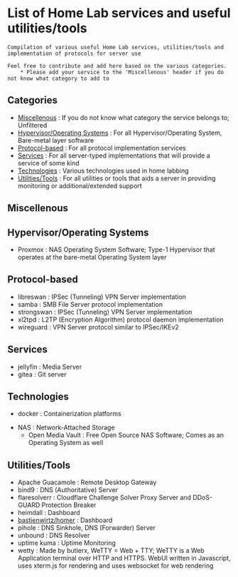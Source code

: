 # List of Home Lab services and useful utilities/tools

```
Compilation of various useful Home Lab services, utilities/tools and implementation of protocols for server use

Feel free to contribute and add here based on the various categories.
    * Please add your service to the 'Miscellenous' header if you do not know what category to add to
```

## Categories
+ [Miscellenous](#Miscellenous) : If you do not know what category the service belongs to; Unfiltered
+ [Hypervisor/Operating Systems](#hypervisor-operating-systems) : For all Hypervisor/Operating System, Bare-metal layer software
+ [Protocol-based](#protocol-based) : For all protocol implementation services
+ [Services](#services) : For all server-typed implementations that will provide a service of some kind
+ [Technologies](#technologies) : Various technologies used in home labbing
+ [Utilities/Tools](#utilities-tools) : For all utilities or tools that aids a server in providing monitoring or additional/extended support

## Miscellenous

## Hypervisor/Operating Systems
+ Proxmox : NAS Operating System Software; Type-1 Hypervisor that operates at the bare-metal Operating System layer

## Protocol-based
+ libreswan : IPSec (Tunneling) VPN Server implementation
+ samba : SMB File Server protocol implementation
+ strongswan : IPSec (Tunneling) VPN Server implementation
+ xl2tpd : L2TP (Encryption Algorithm) protocol daemon implementation
+ wireguard : VPN Server protocol similar to IPSec/IKEv2

## Services
+ jellyfin : Media Server
+ gitea : Git server

## Technologies
+ docker : Containerization platforms
- NAS : Network-Attached Storage
    + Open Media Vault : Free Open Source NAS Software; Comes as an Operating System as well

## Utilities/Tools
+ Apache Guacamole : Remote Desktop Gateway
+ bind9 : DNS (Authoritative) Server
+ flaresolverr : Cloudflare Challenge Solver Proxy Server and DDoS-GUARD Protection Breaker
+ heimdall : Dashboard
+ [bastienwirtz/homer](https://github.com/bastienwirtz/homer/) : Dashboard
+ pihole : DNS Sinkhole, DNS (Forwarder) Server
+ unbound : DNS Resolver
+ uptime kuma : Uptime Monitoring
+ wetty : Made by butlerx, WeTTY = Web + TTY; WeTTY is a Web Application terminal over HTTP and HTTPS. WebUI written in Javascript, uses xterm.js for rendering and uses websocket for web rendering

